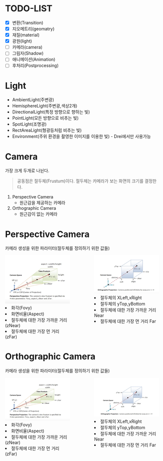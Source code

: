 # TODO-LIST

- [x] 변환(Transition)
- [x] 지오메트리(geomatry)
- [x] 재질(material)
- [x] 광원(light)
- [ ] 카메라(camera)
- [ ] 그림자(Shadow)
- [ ] 애니메이션(Animation)
- [ ] 후처리(Postprocessing)

# Light

- AmbientLight(주변광)
- HemisphereLight(주변광,색상2개)
- DirectionalLight(특정 방향으로 향하는 빛)
- PointLight(모든 방향으로 비추는 빛)
- SpotLight(조명광)
- RectAreaLight(형광등처럼 비추는 빛)
- Environment(주위 환경을 촬영한 이미지를 이용한 빛) - Drei에서만 사용가능

# Camera

가장 크게 두개로 나뉜다.

> 공동점은 절두체(Frustum)이다.
> 절두체는 카메라가 보는 화면의 크기를 결정한다.

1. Perspective Camera
   - 원근감을 제공하는 카메라
2. Orthographic Camera
   - 원근감이 없는 카메라

# Perspective Camera

카메라 생성을 위한 파라미터(절두체를 정의하기 위한 값들)

<div style="display:flex;column-gap:5rem;">

<div>
<img src="./public/study/frustum.png" />
    <li> 화각(Fovy)</**li**> 
    <li> 화면비율(Aspect)</li>
    <li> 절두체에 대한 가장 가까운 거리 (zNear)</li>
    <li> 절두체에 대한 가장 먼 거리 (zFar)</li>
</div>
<div>
    <img src="./public/study/frustum2.png" />
    <li>절두체의 XLeft,xRight</li>
    <li>절두체의 yTop,yBottom</li>
    <li>절두체에 대한 가장 가까운 거리 Near</li>
    <li>절두체에 대한 가장 먼 거리 Far</li>
</div>
</div>

# Orthographic Camera

카메라 생성을 위한 파라미터(절두체를 정의하기 위한 값들)

<div style="display:flex;column-gap:5rem;">

<div>
<img src="./public/study/Orthographic.png" />
    <li> 화각(Fovy)</li> 
    <li> 화면비율(Aspect)</li>
    <li> 절두체에 대한 가장 가까운 거리 (zNear)</li>
    <li> 절두체에 대한 가장 먼 거리 (zFar)</li>
</div>
<div>
    <img src="./public/study/Orthographic2.png" />
    <li>절두체의 XLeft,xRight</li>
    <li>절두체의 yTop,yBottom</li>
    <li>절두체에 대한 가장 가까운 거리 Near</li>
    <li>절두체에 대한 가장 먼 거리 Far</li>
</div>
